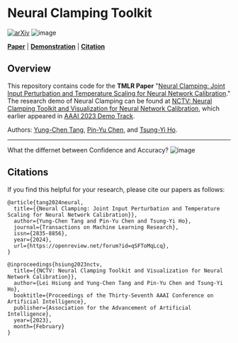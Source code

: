 # Neural Clamping Toolkit
[![arXiv](https://img.shields.io/badge/arXiv-2209.11604-b31b1b.svg)](https://arxiv.org/abs/2209.11604)
![image](https://github.com/yungchentang/neural-clamping/blob/main/image/Neural_Clamping_Overview.png)


[**Paper**](https://arxiv.org/abs/2209.11604)
| [**Demonstration**](https://huggingface.co/spaces/TrustSafeAI/NCTV)
| [**Citation**](#citations)

## Overview
This repository contains code for the **TMLR Paper** "[Neural Clamping: Joint Input Perturbation and Temperature Scaling for Neural Network Calibration](https://arxiv.org/abs/2209.11604)." The research
demo of Neural Clamping can be found at [NCTV: Neural Clamping Toolkit and Visualization for Neural Network Calibration](https://huggingface.co/spaces/TrustSafeAI/NCTV), which earlier appeared in [AAAI 2023 Demo Track](https://arxiv.org/abs/2211.16274).

Authors: [Yung-Chen Tang](https://www.linkedin.com/in/yc-tang/), [Pin-Yu Chen](http://pinyuchen.com/), and [Tsung-Yi Ho](https://www.cse.cuhk.edu.hk/people/faculty/tsung-yi-ho/).

---
What the differnet between Confidence and Accuracy?
![image](https://github.com/yungchentang/neural-clamping/blob/main/image/conf_acc_demo_720p_compressed.gif)


## Citations
If you find this helpful for your research, please cite our papers as follows:

    @article{tang2024neural,
      title={{Neural Clamping: Joint Input Perturbation and Temperature Scaling for Neural Network Calibration}},
      author={Yung-Chen Tang and Pin-Yu Chen and Tsung-Yi Ho},
      journal={Transactions on Machine Learning Research},
      issn={2835-8856},
      year={2024},
      url={https://openreview.net/forum?id=qSFToMqLcq},
    }
    
    @inproceedings{hsiung2023nctv,
      title={{NCTV: Neural Clamping Toolkit and Visualization for Neural Network Calibration}}, 
      author={Lei Hsiung and Yung-Chen Tang and Pin-Yu Chen and Tsung-Yi Ho},
      booktitle={Proceedings of the Thirty-Seventh AAAI Conference on Artificial Intelligence},
      publisher={Association for the Advancement of Artificial Intelligence},
      year={2023},
      month={February}
    }

